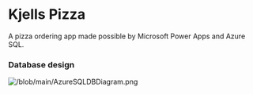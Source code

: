 # Kjells Pizza

A pizza ordering app made possible by Microsoft Power Apps and Azure SQL.

### Database design

![/blob/main/AzureSQLDBDiagram.png]()


